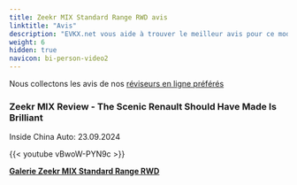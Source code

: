 ```yaml
---
title: Zeekr MIX Standard Range RWD avis
linktitle: "Avis"
description: "EVKX.net vous aide à trouver le meilleur avis pour ce modèle."
weight: 6
hidden: true
navicon: bi-person-video2
---
```

Nous collectons les avis de nos [réviseurs en ligne préférés](../../../../../guides/evreviewers/)

<div class="container text-center shadow p-2 pe-4 mb-5 bg-body-tertiary rounded border">
<h3>Zeekr MIX Review - The Scenic Renault Should Have Made Is Brilliant</h3>
<p>Inside China Auto: 23.09.2024</p>

{{< youtube vBwoW-PYN9c >}}

</div>
<div class="mt-3 mb-3">
<a href="../gallery/" class="text-decoration-none text-black">
<strong><i class="bi-arrow-left"></i>Galerie  </strong>
</a>
<a href="../" class="text-decoration-none text-black float-end">
<strong>Zeekr MIX Standard Range RWD <i class="bi-arrow-right"></i></strong>
</a>
</div>
